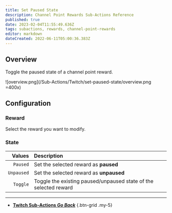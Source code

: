 ```yaml
---
title: Set Paused State
description: Channel Point Rewards Sub-Actions Reference
published: true
date: 2023-02-04T11:55:49.636Z
tags: subactions, rewards, channel-point-rewards
editor: markdown
dateCreated: 2022-06-11T05:00:36.383Z
---
```


## Overview
Toggle the paused state of a channel point reward.

![overview.png](/Sub-Actions/Twitch/set-paused-state/overview.png =400x)

## Configuration
### Reward
Select the reward you want to modify.

### State
| Values | Description |
|-------:|:------------|
|`Paused`| Set the selected reward as **paused**
|`Unpaused`| Set the selected reward as **unpaused**
|`Toggle`| Toggle the existing paused/unpaused state of the selected reward

---

- [<i class="mdi mdi-chevron-left"></i>**Twitch Sub-Actions *Go Back***](/Sub-Actions/Twitch)
{.btn-grid .my-5}